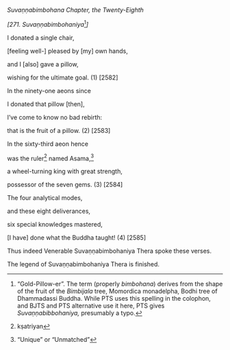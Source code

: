*Suvaṇṇabimbohana Chapter, the Twenty-Eighth*

*\[271. Suvaṇṇabimbohaniya*[^1]*\]*

I donated a single chair,

\[feeling well-\] pleased by \[my\] own hands,

and I \[also\] gave a pillow,

wishing for the ultimate goal. (1) \[2582\]

In the ninety-one aeons since

I donated that pillow \[then\],

I’ve come to know no bad rebirth:

that is the fruit of a pillow. (2) \[2583\]

In the sixty-third aeon hence

was the ruler[^2] named Asama,[^3]

a wheel-turning king with great strength,

possessor of the seven gems. (3) \[2584\]

The four analytical modes,

and these eight deliverances,

six special knowledges mastered,

\[I have\] done what the Buddha taught! (4) \[2585\]

Thus indeed Venerable Suvaṇṇabimbohaniya Thera spoke these verses.

The legend of Suvaṇṇabimbohaniya Thera is finished.

[^1]: “Gold-Pillow-er”. The term (properly *bimbohana*) derives from the
    shape of the fruit of the *Bimbijala* tree, Momordica monadelpha,
    Bodhi tree of Dhammadassi Buddha. While PTS uses this spelling in
    the colophon, and BJTS and PTS alternative use it here, PTS gives
    *Suvaṇṇabibbohaniya,* presumably a typo.

[^2]: kṣatriyan

[^3]: “Unique” or “Unmatched”
